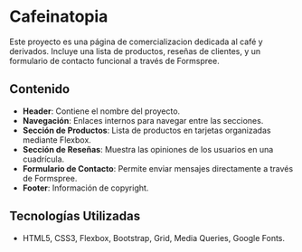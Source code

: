 # Cafeinatopia

Este proyecto es una página de comercializacion dedicada al café y derivados. Incluye una lista de productos, reseñas de clientes, y un formulario de contacto funcional a través de Formspree.

## Contenido

- **Header**: Contiene el nombre del proyecto.
- **Navegación**: Enlaces internos para navegar entre las secciones.
- **Sección de Productos**: Lista de productos en tarjetas organizadas mediante Flexbox.
- **Sección de Reseñas**: Muestra las opiniones de los usuarios en una cuadrícula.
- **Formulario de Contacto**: Permite enviar mensajes directamente a través de Formspree.
- **Footer**: Información de copyright.

## Tecnologías Utilizadas

- HTML5, CSS3, Flexbox, Bootstrap, Grid, Media Queries, Google Fonts.
